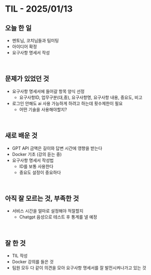 # TIL - 2025/01/13


## 오늘 한 일
- 멘토님, 코치님들과 팀미팅
- 아이디어 확정
- 요구사항 명세서 작성

<br>

## 문제가 있었던 것
-  요구사항 명세서에 들어갈 항목 양식 선정
    - 요구사항ID, 업무구분(대,중), 요구사항명, 요구사항 내용, 중요도, 비고
- 로그인 안해도 ai 사용 가능하게 하려고 하는데 횟수제한이 필요
    - 어떤 기술을 사용해야할지?
<br>

## 새로 배운 것
- GPT API 금액은 길이와 답변 시간에 영향을 받는다
- Docker 기초 (강의 듣는 중)
- 요구사항 명세서 작성법
    - ID를 보통 사용한다
    - 중요도 설정이 중요하다
<br>

## 아직 잘 모르는 것, 부족한 것
- 서비스 시간을 얼마로 설정해야 적절할지
    - Chatgpt 음성으로 테스트 후 통계를 낼 예정
<br>

## 잘 한 것
- TIL 작성
- Docker 강의를 들은 것
- 팀원 모두 다 같이 의견을 모아 요구사항 명세서를 잘 발전시켜나가고 있는 것

